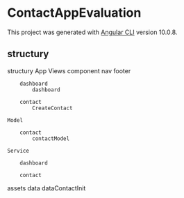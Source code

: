 # ContactAppEvaluation

This project was generated with [Angular CLI](https://github.com/angular/angular-cli) version 10.0.8.

## structury



structury
App
    Views
        component
            nav
            footer

        dashboard
            dashboard

        contact
            CreateContact
        
    Model

        contact
            contactModel

    Service
        
        dashboard
        
        contact

assets
    data
        dataContactInit
